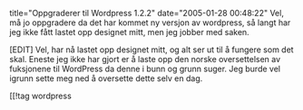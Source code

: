 title="Oppgraderer til Wordpress 1.2.2"
date="2005-01-28 00:48:22"
Vel, må jo oppgradere da det har kommet ny versjon av wordpress, så langt har jeg ikke fått lastet opp designet mitt, men jeg jobber med saken.

[EDIT]
Vel, har nå lastet opp designet mitt, og alt ser ut til å fungere som det skal. Eneste jeg ikke har gjort er å laste opp den norske oversettelsen av fuksjonene til WordPress da denne i bunn og grunn suger. Jeg burde vel igrunn sette meg ned å oversette dette selv en dag.

[[!tag  wordpress
